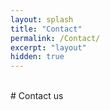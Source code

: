```yaml
---
layout: splash
title: "Contact"
permalink: /Contact/
excerpt: "layout"
hidden: true
---
```


<br>
# Contact us